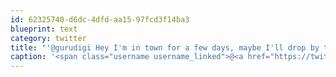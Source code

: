 ```yaml
---
id: 62325740-d6dc-4dfd-aa15-97fcd3f14ba3
blueprint: text
category: twitter
title: "'@gurudigi Hey I'm in town for a few days, maybe I'll drop by the office for a visit!"
caption: '<span class="username username_linked">@<a href="https://twitter.com/gurudigi" title="EDAC">gurudigi</a></span> Hey I''m in town for a few days, maybe I''ll drop by the office for a visit!'
---
```


